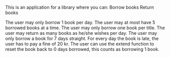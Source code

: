 This is an application for a library where you can:
Borrow books
Return books

The user may only borrow 1 book per day.
The user may at most have 5 borrowed books at a time.
The user may only borrow one book per title. 
The user may return as many books as he/she wishes per day.
The user may only borrow a book for 7 days straight. 
For every day the book is late, the user has to pay a fine of 20 kr. 
The user can use the extend function to reset the book back to 0 days borrowed, this counts as borrowing 1 book.